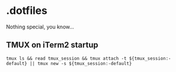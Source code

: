 # .dotfiles

Nothing special, you know...

## TMUX on iTerm2 startup

`tmux ls && read tmux_session && tmux attach -t ${tmux_session:-default} || tmux new -s ${tmux_session:-default}`
